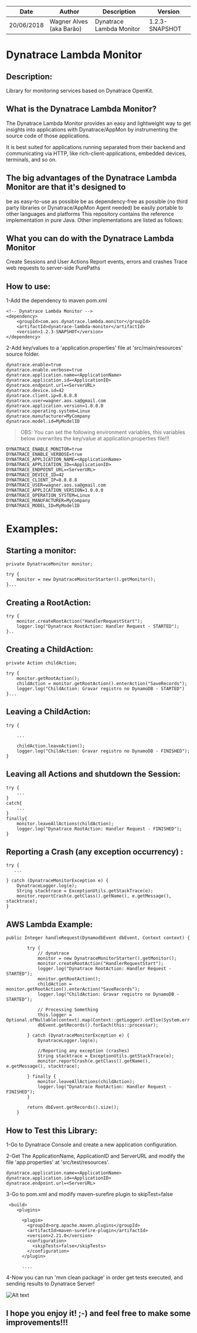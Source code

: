 | Date| Author | Description | Version |
| --- | --- | --- | --- |
| 20/06/2018 | Wagner Alves (aka Barão) | Dynatrace Lambda Monitor | 1.2.3-SNAPSHOT | 

# Dynatrace Lambda Monitor

## Description:
Library for monitoring services based on Dynatrace OpenKit.

## What is the Dynatrace Lambda Monitor?
The Dynatrace Lambda Monitor provides an easy and lightweight way to get insights into applications with Dynatrace/AppMon by instrumenting the source code of those applications.

It is best suited for applications running separated from their backend and communicating via HTTP, like rich-client-applications, embedded devices, terminals, and so on.

## The big advantages of the Dynatrace Lambda Monitor are that it's designed to

be as easy-to-use as possible
be as dependency-free as possible (no third party libraries or Dynatrace/AppMon Agent needed)
be easily portable to other languages and platforms
This repository contains the reference implementation in pure Java. Other implementations are listed as follows:

## What you can do with the Dynatrace Lambda Monitor

Create Sessions and User Actions
Report events, errors and crashes
Trace web requests to server-side PurePaths

## How to use:

1-Add the dependency to maven pom.xml

```
<!-- Dynatrace Lambda Monitor -->		
<dependency>
    <groupId>com.aos.dynatrace.lambda.monitor</groupId>
    <artifactId>dynatrace-lambda-monitor</artifactId>
    <version>1.2.3-SNAPSHOT</version>
</dependency>
```
2-Add key/values to a 'application.properties' file at 'src/main/resources' source folder.

```
dynatrace.enable=true
dynatrace.enable.verbose=true
dynatrace.application.name=<ApplicationName>
dynatrace.application.id=<ApplicationID>
dynatrace.endpoint.url=<ServerURL>
dynatrace.device.id=42
dynatrace.client.ip=8.8.8.8
dynatrace.user=wagner.aos.sa@gmail.com
dynatrace.application.version=1.0.0.0
dynatrace.operating.system=Linux
dynatrace.manufacturer=MyCompany
dynatrace.model.id=MyModelID
```

> OBS: You can set the following environment variables, this variables below overwrites the key/value at application.properties file!!!

```
DYNATRACE_ENABLE_MONITOR=true
DYNATRACE_ENABLE_VERBOSE=true
DYNATRACE_APPLICATION_NAME=<ApplicationName>
DYNATRACE_APPLICATION_ID=<ApplicationID>
DYNATRACE_ENDPOINT_URL=<ServerURL>
DYNATRACE_DEVICE_ID=42
DYNATRACE_CLIENT_IP=8.8.8.8
DYNATRACE_USER=wagner.aos.sa@gmail.com
DYNATRACE_APPLICATION_VERSION=1.0.0.0
DYNATRACE_OPERATION_SYSTEM=Linux
DYNATRACE_MANUFACTURER=MyCompany
DYNATRACE_MODEL_ID=MyModelID
```

# Examples:

## Starting a monitor:
```
private DynatraceMonitor monitor;

try {
    monitor = new DynatraceMonitorStarter().getMonitor();
}...
```

## Creating a RootAction:
```
try {
    monitor.createRootAction("HandlerRequestStart");
    logger.log("Dynatrace RootAction: Handler Request - STARTED");
}..

```

## Creating a ChildAction:
```
private Action childAction;

try {
    monitor.getRootAction();
    childAction = monitor.getRootAction().enterAction("SaveRecords");
    logger.log("ChildAction: Gravar registro no DynamoDB - STARTED")
}...

```

## Leaving a ChildAction:
```
try {

    ...

    childAction.leaveAction();
    logger.log("ChildAction: Gravar registro no DynamoDB - FINISHED");
}
```

## Leaving all Actions and shutdown the Session:
```
try {
    ...
}
catch{
    ...
}
finally{
    monitor.leaveAllActions(childAction);
    logger.log("Dynatrace RootAction: Handler Request - FINISHED");
}
```

## Reporting a Crash (any exception occurrency) :
```
try {
   ...

} catch (DynatraceMonitorException e) {
    DynatraceLogger.log(e);
    String stacktrace = ExceptionUtils.getStackTrace(e);
    monitor.reportCrash(e.getClass().getName(), e.getMessage(), stacktrace);
}

```

## AWS Lambda Example:

```
public Integer handleRequest(DynamodbEvent dbEvent, Context context) {

        try {
            // dynatrace
            monitor = new DynatraceMonitorStarter().getMonitor();
            monitor.createRootAction("HandlerRequestStart");
            logger.log("Dynatrace RootAction: Handler Request - STARTED");
            monitor.getRootAction();
            childAction = monitor.getRootAction().enterAction("SaveRecords");
            logger.log("ChildAction: Gravar registro no DynamoDB - STARTED");

            // Processing Something
            this.logger = Optional.ofNullable(context).map(Context::getLogger).orElse(System.err::println);
            dbEvent.getRecords().forEach(this::processar);

        } catch (DynatraceMonitorException e) {
            DynatraceLogger.log(e);
            
            //Reporting any exception (crashes)
            String stacktrace = ExceptionUtils.getStackTrace(e);
            monitor.reportCrash(e.getClass().getName(), e.getMessage(), stacktrace);
            
        } finally {
            monitor.leaveAllActions(childAction);
            logger.log("Dynatrace RootAction: Handler Request - FINISHED");
        }

        return dbEvent.getRecords().size();
    }

```

## How to Test this Library:

1-Go to Dynatrace Console and create a new application configuration.

2-Get The ApplicationName, ApplicationID and ServerURL and modify the file 'app.properties' at 'src/test/resources'.
```
dynatrace.application.name=<ApplicationName>
dynatrace.application.id=<ApplicationID>
dynatrace.endpoint.url=<ServerURL>
```

3-Go to pom.xml and modify maven-surefire plugin to skipTest=false
```
 <build>
    <plugins>
    
      <plugin>
        <groupId>org.apache.maven.plugins</groupId>
        <artifactId>maven-surefire-plugin</artifactId>
        <version>2.21.0</version>
       	<configuration>
          <skipTests>false</skipTests>
        </configuration>
      </plugin>

      ....

```

4-Now you can run 'mvn clean package' in order get tests executed, and sending results to Dynatrace Server!

![Alt text](https://github.com/wagner-aos/dynatrace-lambda-monitor/dynatrace-lambda-monitor/images/dynatrace-01.png)

## I hope you enjoy it!  ;-) and feel free to make some improvements!!!


